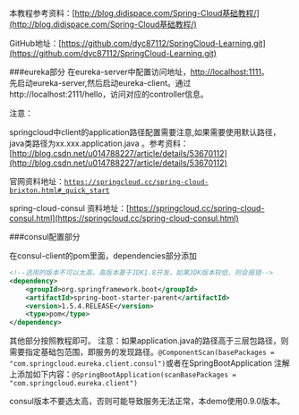 本教程参考资料：[http://blog.didispace.com/Spring-Cloud基础教程/](http://blog.didispace.com/Spring-Cloud基础教程/)

GitHub地址：[https://github.com/dyc87112/SpringCloud-Learning.git](https://github.com/dyc87112/SpringCloud-Learning.git)

###eureka部分
在eureka-server中配置访问地址，[http://localhost:1111](http://localhost:1111)。  
先启动eureka-server,然后启动eureka-client。通过http://localhost:2111/hello，访问对应的controller信息。

注意：

springcloud中client的application路径配置需要注意,如果需要使用默认路径，java类路径为xx.xxx.application.java  。参考资料：[http://blog.csdn.net/u014788227/article/details/53670112](http://blog.csdn.net/u014788227/article/details/53670112)


官网资料地址：[`https://springcloud.cc/spring-cloud-brixton.html#_quick_start`](https://springcloud.cc/spring-cloud-brixton.html#_quick_start)

spring-cloud-consul 资料地址：[https://springcloud.cc/spring-cloud-consul.html](https://springcloud.cc/spring-cloud-consul.html)

###consul配置部分

在consul-client的pom里面，dependencies部分添加

```xml
<!--选用的版本不可以太高，高版本基于JDK1.8开发，如果JDK版本较低，则会报错-->
<dependency>
    <groupId>org.springframework.boot</groupId>
    <artifactId>spring-boot-starter-parent</artifactId>
    <version>1.5.4.RELEASE</version>
    <type>pom</type>
</dependency>
```
其他部分按照教程即可。
注意：如果application.java的路径高于三层包路径，则需要指定基础包范围，即服务的发现路径。`@ComponentScan(basePackages = "com.springcloud.eureka.client.consul")`或者在SpringBootApplication 注解上添加如下内容：`@SpringBootApplication(scanBasePackages = "com.springcloud.eureka.client")`

consul版本不要选太高，否则可能导致服务无法正常，本demo使用0.9.0版本。

